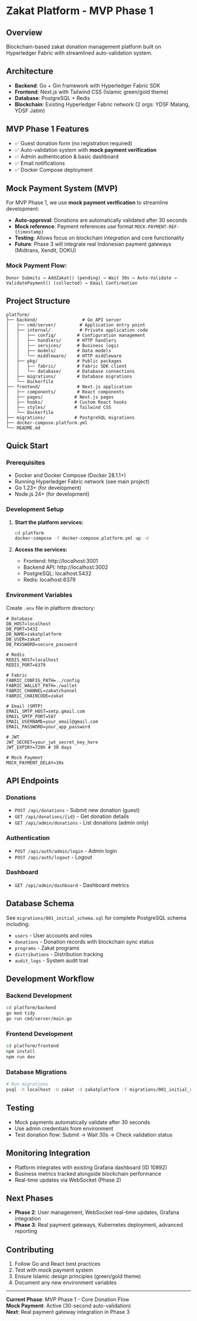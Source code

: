 # Zakat Platform - MVP Phase 1

## Overview
Blockchain-based zakat donation management platform built on Hyperledger Fabric with streamlined auto-validation system.

## Architecture
- **Backend**: Go + Gin framework with Hyperledger Fabric SDK
- **Frontend**: Next.js with Tailwind CSS (Islamic green/gold theme)
- **Database**: PostgreSQL + Redis
- **Blockchain**: Existing Hyperledger Fabric network (2 orgs: YDSF Malang, YDSF Jatim)

## MVP Phase 1 Features
- ✅ Guest donation form (no registration required)
- ✅ Auto-validation system with **mock payment verification**
- ✅ Admin authentication & basic dashboard
- ✅ Email notifications
- ✅ Docker Compose deployment

## Mock Payment System (MVP)
For MVP Phase 1, we use **mock payment verification** to streamline development:

- **Auto-approval**: Donations are automatically validated after 30 seconds
- **Mock reference**: Payment references use format `MOCK-PAYMENT-REF-{timestamp}`
- **Testing**: Allows focus on blockchain integration and core functionality
- **Future**: Phase 3 will integrate real Indonesian payment gateways (Midtrans, Xendit, DOKU)

### Mock Payment Flow:
```
Donor Submits → AddZakat() (pending) → Wait 30s → Auto-Validate → ValidatePayment() (collected) → Email Confirmation
```

## Project Structure
```
platform/
├── backend/                 # Go API server
│   ├── cmd/server/         # Application entry point
│   ├── internal/           # Private application code
│   │   ├── config/        # Configuration management
│   │   ├── handlers/      # HTTP handlers
│   │   ├── services/      # Business logic
│   │   ├── models/        # Data models
│   │   └── middleware/    # HTTP middleware
│   ├── pkg/               # Public packages
│   │   ├── fabric/        # Fabric SDK client
│   │   └── database/      # Database connections
│   ├── migrations/        # Database migrations
│   └── Dockerfile
├── frontend/              # Next.js application
│   ├── components/        # React components
│   ├── pages/            # Next.js pages
│   ├── hooks/            # Custom React hooks
│   ├── styles/           # Tailwind CSS
│   └── Dockerfile
├── migrations/           # PostgreSQL migrations
├── docker-compose.platform.yml
└── README.md
```

## Quick Start

### Prerequisites
- Docker and Docker Compose (Docker 28.1.1+)
- Running Hyperledger Fabric network (see main project)
- Go 1.23+ (for development)
- Node.js 24+ (for development)

### Development Setup
1. **Start the platform services:**
   ```bash
   cd platform
   docker-compose -f docker-compose.platform.yml up -d
   ```

2. **Access the services:**
   - Frontend: http://localhost:3001
   - Backend API: http://localhost:3002
   - PostgreSQL: localhost:5432
   - Redis: localhost:6379

### Environment Variables
Create `.env` file in platform directory:
```env
# Database
DB_HOST=localhost
DB_PORT=5432
DB_NAME=zakatplatform
DB_USER=zakat
DB_PASSWORD=secure_password

# Redis
REDIS_HOST=localhost
REDIS_PORT=6379

# Fabric
FABRIC_CONFIG_PATH=../config
FABRIC_WALLET_PATH=./wallet
FABRIC_CHANNEL=zakatchannel
FABRIC_CHAINCODE=zakat

# Email (SMTP)
EMAIL_SMTP_HOST=smtp.gmail.com
EMAIL_SMTP_PORT=587
EMAIL_USERNAME=your_email@gmail.com
EMAIL_PASSWORD=your_app_password

# JWT
JWT_SECRET=your_jwt_secret_key_here
JWT_EXPIRY=720h # 30 days

# Mock Payment
MOCK_PAYMENT_DELAY=30s
```

## API Endpoints

### Donations
- `POST /api/donations` - Submit new donation (guest)
- `GET /api/donations/{id}` - Get donation details
- `GET /api/admin/donations` - List donations (admin only)

### Authentication
- `POST /api/auth/admin/login` - Admin login
- `POST /api/auth/logout` - Logout

### Dashboard
- `GET /api/admin/dashboard` - Dashboard metrics

## Database Schema
See `migrations/001_initial_schema.sql` for complete PostgreSQL schema including:
- `users` - User accounts and roles
- `donations` - Donation records with blockchain sync status
- `programs` - Zakat programs
- `distributions` - Distribution tracking
- `audit_logs` - System audit trail

## Development Workflow

### Backend Development
```bash
cd platform/backend
go mod tidy
go run cmd/server/main.go
```

### Frontend Development
```bash
cd platform/frontend
npm install
npm run dev
```

### Database Migrations
```bash
# Run migrations
psql -h localhost -U zakat -d zakatplatform -f migrations/001_initial_schema.sql
```

## Testing
- Mock payments automatically validate after 30 seconds
- Use admin credentials from environment
- Test donation flow: Submit → Wait 30s → Check validation status

## Monitoring Integration
- Platform integrates with existing Grafana dashboard (ID 10892)
- Business metrics tracked alongside blockchain performance
- Real-time updates via WebSocket (Phase 2)

## Next Phases
- **Phase 2**: User management, WebSocket real-time updates, Grafana integration
- **Phase 3**: Real payment gateways, Kubernetes deployment, advanced reporting

## Contributing
1. Follow Go and React best practices
2. Test with mock payment system
3. Ensure Islamic design principles (green/gold theme)
4. Document any new environment variables

---

**Current Phase**: MVP Phase 1 - Core Donation Flow  
**Mock Payment**: Active (30-second auto-validation)  
**Next**: Real payment gateway integration in Phase 3
